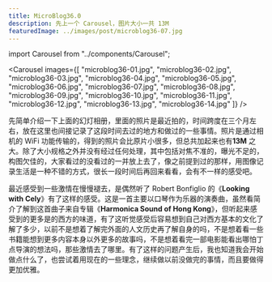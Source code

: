 ```yaml
---
title: MicroBlog36.0
description: 先上一个 Carousel，图片大小一共 13M
featuredImage: ../images/post/microblog36-07.jpg
---
```


import Carousel from "../components/Carousel";

<Carousel
images={[
"microblog36-01.jpg",
"microblog36-02.jpg",
"microblog36-03.jpg",
"microblog36-04.jpg",
"microblog36-05.jpg",
"microblog36-06.jpg",
"microblog36-07.jpg",
"microblog36-08.jpg",
"microblog36-09.jpg",
"microblog36-10.jpg",
"microblog36-11.jpg",
"microblog36-12.jpg",
"microblog36-13.jpg",
"microblog36-14.jpg"
]}
/>

先简单介绍一下上面的幻灯相册，里面的照片是最近拍的，时间跨度在三个月左右，放在这里也间接记录了这段时间去过的地方和做过的一些事情。照片是通过相机的
WiFi 功能传输的，得到的照片会比原片小很多，但总共加起来也有**13M**
之大。除了大小规格之外并没有经过任何处理，其中包括对焦不准的，曝光不足的，构图欠佳的，大家看过的没看过的一并放上去了，像之前提到过的那样，用图像记录生活是一种不错的方式，很长一段时间后再回来看看，会有不一样的感受吧。

最近感受到一些激情在慢慢褪去，是偶然听了 Robert Bonfiglio 的《**Looking with Cely**》有了这样的感受。这是一首主要以口琴作为乐器的演奏曲，虽然看简介了解到这首曲子来自专辑《**Harmonica Sound of Hong Kong**》，但听起来感受到的更多是的西方的味道，有了这听觉感受后容易想到自己对西方基本的文化了解了多少，以前不是想着了解完外面的人文历史再了解自身的吗，不是想着看一些书籍能想到更多内容本身以外更多的故事吗，不是想着看完一部电影能看出哪怕丁点导演的想法吗，那些激情去了哪里。有了这样的问题产生后，我也知道我会开始做点什么了，也尝试着用现在的一些理念，继续做以前没做完的事情，而且要做得更加优雅。
